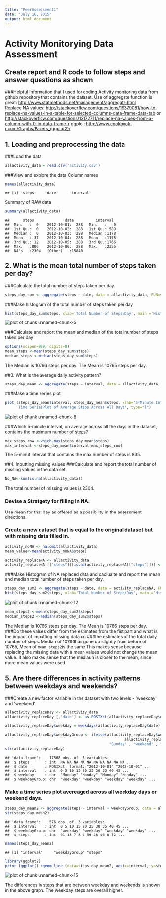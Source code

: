 ```yaml
---
title: "PeerAssessment1"
date: "July 16, 2015"
output: html_document
---
```

# Activity Monitorying Data Assessment
## Create report and R code to follow steps and answer questions as shown 


###Helpful Information that I used for coding 
Activity monitoring data from github repository that contains the dataset. 
Use of aggregate function is great: http://www.statmethods.net/management/aggregate.html  
Replace NA values:
http://stackoverflow.com/questions/19379081/how-to-replace-na-values-in-a-table-for-selected-columns-data-frame-data-tab 
or http://stackoverflow.com/questions/13172711/replace-na-values-from-a-column-with-0-in-data-frame-r 
ggplot: http://www.cookbook-r.com/Graphs/Facets_(ggplot2)/


## 1. Loading and preprocessing the data
###Load the data

```r
allactivity_data = read.csv('activity.csv') 
```
###View and explore the data 
Column names

```r
names(allactivity_data) 
```

```
## [1] "steps"    "date"     "interval"
```
Summary of RAW data

```r
summary(allactivity_data)
```

```
##      steps              date          interval   
##  Min.   :  0    2012-10-01:  288   Min.   :   0  
##  1st Qu.:  0    2012-10-02:  288   1st Qu.: 589  
##  Median :  0    2012-10-03:  288   Median :1178  
##  Mean   : 37    2012-10-04:  288   Mean   :1178  
##  3rd Qu.: 12    2012-10-05:  288   3rd Qu.:1766  
##  Max.   :806    2012-10-06:  288   Max.   :2355  
##  NA's   :2304   (Other)   :15840
```

## 2. What is the mean total number of steps taken per day? 
###Calculate the total number of steps taken per day

```r
steps_day_sum <- aggregate(steps ~ date, data = allactivity_data, FUN=sum, na.rm = TRUE)
```
###Make histogram of the total number of steps taken per day

```r
hist(steps_day_sum$steps, xlab='Total Number of Steps/Day', main ='Histogram of Total Number of Steps Per Day')
```

![plot of chunk unnamed-chunk-5](figure/unnamed-chunk-5-1.png) 

###Calculate and report the mean and median of the total number of steps taken per day

```r
options(scipen=999, digits=0)
mean_steps <-mean(steps_day_sum$steps)
median_steps <-median(steps_day_sum$steps) 
```
The Median is 10766 steps per day. 
The Mean is 10765 steps per day. 

##3. What is the average daily activity pattern? 

```r
steps_day_mean <- aggregate(steps ~ interval, data = allactivity_data, FUN=sum, na.rm = TRUE)
```
###Make a time series plot 

```r
plot (steps_day_mean$interval, steps_day_mean$steps, xlab='5-Minute Interval of a  Day', ylab='Average Number of Steps', main ='5-Minute 
      Time SeriesPlot of Average Steps Across All Days', type="l")
```

![plot of chunk unnamed-chunk-8](figure/unnamed-chunk-8-1.png) 

###Which 5-minute interval, on average across all the days in the dataset, contains the maximum number of steps?

```r
max_steps_row <-which.max(steps_day_mean$steps)
max_interval <-steps_day_mean$interval[max_steps_row]
```
The 5-minut interval that contains the max number of steps is 835.

##4. Inputting missing values
###Calculate and report the total number of missing values in the data set

```r
No_NA<-sum(is.na(allactivity_data))
```
The total number of missing values is 2304.  

### Devise a Stratgety for filling in NA.
Use mean for that day as offered as a possibility in the assessment directions.

### Create a new dataset that is equal to the original dataset but with missing data filled in. 

```r
activity_noNA <- na.omit(allactivity_data)
mean_value<-mean(activity_noNA$steps) 

activity_replaceNA <- allactivity_data
activity_replaceNA [["steps"]][is.na(activity_replaceNA[["steps"]])] <-mean_value
```

###Make Histogram of NA replaced data and caclualte and report the mean and median total number of steps taken per day.

```r
steps_day_sum2 <- aggregate(steps ~ date, data = activity_replaceNA, FUN=sum, na.rm = TRUE)
hist(steps_day_sum2$steps, xlab='Total Number of Steps/Day', main ='Histogram of Total Number of Steps Per Day \n (NA steps replaced with average)')
```

![plot of chunk unnamed-chunk-12](figure/unnamed-chunk-12-1.png) 

```r
mean_steps2 <-mean(steps_day_sum2$steps)
median_steps2 <-median(steps_day_sum2$steps) 
```
The Median is 10766 steps per day. 
The Mean is 10766 steps per day.
###Do these values differ from the estimates from the fist part and what is the impact of imputting missing data on 
###the estimates of the total daily number of steps.
Median of 10766has gone up slightly from before of 10765, Mean of `mean_steps2`is the same 
This makes sense because replacing the missing data with a mean values would not change the mean value.
It also makes sense that the mediaun is closer to the mean, since more mean values were used. 

## 5. Are there differences in activity patterns between weekdays and weekends? 
###Create a new factor variable in the dataset with two levels - 'weekday' and 'weekend'

```r
allactivity_replaceDay <- allactivity_data
allactivity_replaceDay [,'date'] <- as.POSIXct(allactivity_replaceDay$date) 

allactivity_replaceDay$weekday = weekdays(allactivity_replaceDay$date)

allactivity_replaceDay$weekdayGroup <- ifelse(allactivity_replaceDay$weekday == "Saturday" |
                                                      allactivity_replaceDay$weekday==
                                               "Sunday" , "weekend" , "weekday") 
str(allactivity_replaceDay)
```

```
## 'data.frame':	17568 obs. of  5 variables:
##  $ steps       : int  NA NA NA NA NA NA NA NA NA NA ...
##  $ date        : POSIXct, format: "2012-10-01" "2012-10-01" ...
##  $ interval    : int  0 5 10 15 20 25 30 35 40 45 ...
##  $ weekday     : chr  "Monday" "Monday" "Monday" "Monday" ...
##  $ weekdayGroup: chr  "weekday" "weekday" "weekday" "weekday" ...
```
### Make a time series plot avereaged across all weekday days or weekend days. 


```r
steps_day_mean2 <- aggregate(steps ~ interval + weekdayGroup, data = allactivity_replaceDay, FUN=sum, na.rm = TRUE)
str(steps_day_mean2)
```

```
## 'data.frame':	576 obs. of  3 variables:
##  $ interval    : int  0 5 10 15 20 25 30 35 40 45 ...
##  $ weekdayGroup: chr  "weekday" "weekday" "weekday" "weekday" ...
##  $ steps       : int  91 18 7 8 4 59 28 46 0 72 ...
```

```r
names(steps_day_mean2)
```

```
## [1] "interval"     "weekdayGroup" "steps"
```

```r
library(ggplot2)
print (ggplot() +geom_line (data=steps_day_mean2, aes(x=interval, y=steps)) +facet_grid(weekdayGroup~.))
```

![plot of chunk unnamed-chunk-15](figure/unnamed-chunk-15-1.png) 

The differences in steps that are between weekday and weekends is shown in the above graph. The weekday steps are overall higher.  





